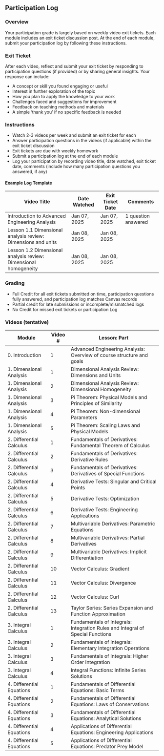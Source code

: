 ## Participation Log

### Overview
Your participation grade is largely based on weekly video exit tickets. Each module includes an exit ticket discussion post. At the end of each module, submit your participation log by following these instructions.  

### Exit Ticket  
After each video, reflect and submit your exit ticket by responding to participation questions (if provided) or by sharing general insights. Your response can include:  
- A concept or skill you found engaging or useful
- Interest in further exploration of the topic  
- How you plan to apply the knowledge to your work 
- Challenges faced and suggestions for improvement  
- Feedback on teaching methods and materials  
- A simple ‘thank you’ if no specific feedback is needed  

### Instructions
- Watch 2-3 videos per week and submit an exit ticket for each
- Answer participation questions in the videos (if applicable) within the exit ticket discussion
- Exit tickets are due with weekly homework  
- Submit a participation log at the end of each module  
- Log your participation by recording video title, date watched, exit ticket date, comments (include how many participation questions you answered, if any)

#### Example Log Template

| Video Title                              | Date Watched | Exit Ticket Date | Comments |  
|---------------------------------------------|------------------|----------------------|--------------|  
| Introduction to Advanced Engineering Analysis | Jan 07, 2025     | Jan 07, 2025         | 1 question answered |  
| Lesson 1.1 Dimensional analysis review: Dimensions and units | Jan 08, 2025     | Jan 08, 2025         |              |  
| Lesson 1.2 Dimensional analysis review: Dimensional homogeneity | Jan 08, 2025     | Jan 08, 2025         |  |  

### Grading
- Full Credit for all exit tickets submitted on time, participation questions fully answered, and participation log matches Canvas records
- Partial credit for late submissions or incomplete/mismatched logs  
- No Credit for missed exit tickets or participation Log


### Videos (tentative)
| Module                 | Video # | Lesson: Part                                                                 |
|------------------------|---------|------------------------------------------------------------------------------|
| 0. Introduction         | 1       | Advanced Engineering Analysis: Overview of course structure and goals       |
| 1. Dimensional Analysis | 1       | Dimensional Analysis Review: Dimensions and Units                           |
| 1. Dimensional Analysis | 2       | Dimensional Analysis Review: Dimensional Homogeneity                        |
| 1. Dimensional Analysis | 3       | Pi Theorem: Physical Models and Principles of Similarity                    |
| 1. Dimensional Analysis | 4       | Pi Theorem: Non-dimensional Parameters                                      |
| 1. Dimensional Analysis | 5       | Pi Theorem: Scaling Laws and Physical Models                                |
| 2. Differential Calculus| 1       | Fundamentals of Derivatives: Fundamental Theorem of Calculus                |
| 2. Differential Calculus| 2       | Fundamentals of Derivatives: Derivative Rules                               |
| 2. Differential Calculus| 3       | Fundamentals of Derivatives: Derivatives of Special Functions               |
| 2. Differential Calculus| 4       | Derivative Tests: Singular and Critical Points                              |
| 2. Differential Calculus| 5       | Derivative Tests: Optimization                                              |
| 2. Differential Calculus| 6       | Derivative Tests: Engineering Applications                                  |
| 2. Differential Calculus| 7       | Multivariable Derivatives: Parametric Equations                             |
| 2. Differential Calculus| 8       | Multivariable Derivatives: Partial Derivatives                              |
| 2. Differential Calculus| 9       | Multivariable Derivatives: Implicit Differentiation                         |
| 2. Differential Calculus| 10      | Vector Calculus: Gradient                                                   |
| 2. Differential Calculus| 11      | Vector Calculus: Divergence                                                 |
| 2. Differential Calculus| 12      | Vector Calculus: Curl                                                       |
| 2. Differential Calculus| 13      | Taylor Series: Series Expansion and Function Approximation                  |
| 3. Integral Calculus    | 1       | Fundamentals of Integrals: Integration Rules and Integral of Special Functions|
| 3. Integral Calculus    | 2       | Fundamentals of Integrals: Elementary Integration Operations                |
| 3. Integral Calculus    | 3       | Fundamentals of Integrals: Higher Order Integration                         |
| 3. Integral Calculus    | 4       | Integral Functions: Infinite Series Solutions                               |
| 4. Differential Equations| 1      | Fundamentals of Differential Equations: Basic Terms                         |
| 4. Differential Equations| 2      | Fundamentals of Differential Equations: Laws of Conservations               |
| 4. Differential Equations| 3      | Fundamentals of Differential Equations: Analytical Solutions                |
| 4. Differential Equations| 4      | Applications of Differential Equations: Engineering Applications            |
| 4. Differential Equations| 5      | Applications of Differential Equations: Predator Prey Model                 |


